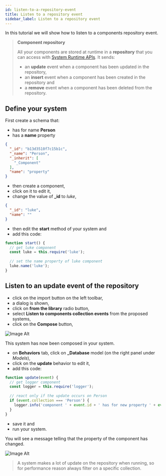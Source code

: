 ```yaml
---
id: listen-to-a-repository-event
title: Listen to a repository event
sidebar_label: Listen to a repository event
---
```


In this tutorial we will show how to listen to a components repository event.

>**Component repository**
>
>All your components are stored at runtime in a **repository** that you can access with [System Runtime APIs](https://designfirst.io/systemruntime/documentation/docs/manage-your-components.html).
>It sends:
>- an **update** event when a component has been updated in the repository,
>- an **insert** event when a component has been created in the repository and
>- a **remove** event when a component has been deleted from the repository.

## Define your system

First create a schema that:

* has for name **Person**
* has a **name** property

```json
{
  "_id": "b13d3510f7c15b1c",
  "_name": "Person",
  "_inherit": [
    "_Component"
  ],
  "name": "property"
}
```

* then create a component,
* click on it to edit it,
* change the value of **_id** to *luke*,

```json
{
  "_id": "luke",
  "name": ""
}
```

* then edit the **start** method of your system and 
* add this code:

```js
function start() { 
  // get luke component
  const luke = this.require('luke');
  
  // set the name property of luke component
  luke.name('luke');
}
```

## Listen to an update event of the repository

* click on the import button on the left toolbar,
* a dialog is shown,
* click on **from the library** radio button,
* select **Listen to components collection events** from the proposed systems,
* click on the **Compose** button,

![Image Alt](../img/96f0d35-listen-collection-event.png)

This system has now been composed in your system.
* on **Behaviors** tab, click on **_Database** model (on the right panel under *Models*),
* click on the **update** behavior to edit it,
* add this code:

```js
function update(event) { 
  // get logger component
  const logger = this.require('logger');
  
  // react only if the update occurs on Person
  if (event.collection === 'Person') {
    logger.info('component ' + event.id + ' has for new property ' + event.field + ' : ' + event.value);
  }
}
```

* save it and
* run your system.

You will see a message telling that the property of the component has changed.

![Image Alt](../img/5b2c3bf-db-listen.png)

>A system makes a lot of update on the repository when running, so for performance reason always filter on a specific collection.